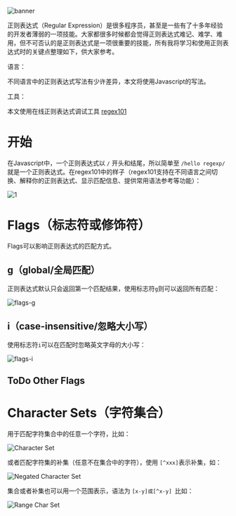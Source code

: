 ![banner](http://lc-jOYHMCEn.cn-n1.lcfile.com/728c17816cf608b50d17.jpeg)

正则表达式（Regular Expression）是很多程序员，甚至是一些有了十多年经验的开发者薄弱的一项技能。大家都很多时候都会觉得正则表达式难记、难学、难用，但不可否认的是正则表达式是一项很重要的技能，所有我将学习和使用正则表达式时的关键点整理如下，供大家参考。

语言：

不同语言中的正则表达式写法有少许差异，本文将使用Javascript的写法。

工具：

本文使用在线正则表达式调试工具 [regex101](https://regex101.com/) 

# 开始

在Javascript中，一个正则表达式以 `/` 开头和结尾，所以简单至 `/hello regexp/` 就是一个正则表达式。在regex101中的样子（regex101支持在不同语言之间切换、解释你的正则表达式、显示匹配信息、提供常用语法参考等功能）：

![1](http://lc-jOYHMCEn.cn-n1.lcfile.com/b0fd70f342fe3e7b6a33.png)

# Flags（标志符或修饰符）

Flags可以影响正则表达式的匹配方式。

## g（global/全局匹配）

正则表达式默认只会返回第一个匹配结果，使用标志符`g`则可以返回所有匹配：

![flags-g](http://lc-jOYHMCEn.cn-n1.lcfile.com/fd92dcfa555f1d120980.png)

## i（case-insensitive/忽略大小写）

使用标志符`i`可以在匹配时忽略英文字母的大小写：

![flags-i](http://lc-jOYHMCEn.cn-n1.lcfile.com/4a2cd746bb876b89d063.png)

## ToDo Other Flags

# Character Sets（字符集合）

用于匹配字符集合中的任意一个字符，比如：

![Character Set](http://lc-jOYHMCEn.cn-n1.lcfile.com/c6bbc59ba0f200888c78.png)

或者匹配字符集的补集（任意不在集合中的字符），使用 `[^xxx]`表示补集，如：

![Negated Character Set](http://lc-jOYHMCEn.cn-n1.lcfile.com/e58dcbf07e1a64c89908.png)

集合或者补集也可以用一个范围表示，语法为 `[x-y]或[^x-y] `比如：

![Range Char Set](http://lc-jOYHMCEn.cn-n1.lcfile.com/faf09c4968045a365a6b.png)